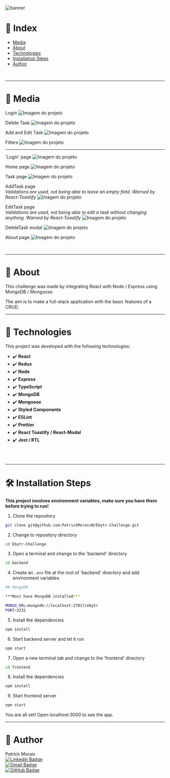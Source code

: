 ![banner](./frontend/src/assets/ebytr.banner.png)
<br />

# :pushpin: Index
- [Media](#camera_flash-media)
- [About](#monocle_face-about)
- [Technologies](#rocket-technologies)
- [Installation Steps](#hammer_and_wrench-installation-steps)
- [Author](#closed_book-author)
<br />

---

# :camera_flash: Media

Login
![Imagem do projeto](./frontend/src/assets/ebytr1.gif)

Delete Task
![Imagem do projeto](./frontend/src/assets/ebytr2.gif)

Add and Edit Task
![Imagem do projeto](./frontend/src/assets/ebytr3.gif)

Filters
![Imagem do projeto](./frontend/src/assets/ebytr4.gif)

---
'Login' page
![Imagem do projeto](./frontend/src/assets/ebytr.login.png)

Home page
![Imagem do projeto](./frontend/src/assets/ebytr.home.png)

Task page
![Imagem do projeto](./frontend/src/assets/ebytr.task.png)

AddTask page    
_Validations are used, not being able to leave an empty field. Warned by React-Toastify_
![Imagem do projeto](./frontend/src/assets/ebytr.addTask.png)

EditTask page   
_Validations are used, not being able to edit a task without changing anything. Warned by React-Toastify_
![Imagem do projeto](./frontend/src/assets/ebytr.edit.png)

DeleteTask modal
![Imagem do projeto](./frontend/src/assets/ebytr.delete.png)

About page
![Imagem do projeto](./frontend/src/assets/ebytr.about.png)



<br />

---
# :monocle_face: About
This challenge was made by integrating React with Node / Express using MongoDB / Mongoose.

The aim is to make a full-stack application with the basic features of a CRUD.
<br />

---

# :rocket: Technologies
This project was developed with the following technologies:<br>
- :heavy_check_mark: **React**
- :heavy_check_mark: **Redux**
- :heavy_check_mark: **Node**
- :heavy_check_mark: **Express**
- :heavy_check_mark: **TypeScript**
- :heavy_check_mark: **MongoDB**
- :heavy_check_mark: **Mongoose**
- :heavy_check_mark: **Styled Components**
- :heavy_check_mark: **ESLint**
- :heavy_check_mark: **Prettier**
- :heavy_check_mark: **React Toastify / React-Modal**
- :heavy_check_mark: **Jest / RTL**
<br><br>
<br />

---

# :hammer_and_wrench: Installation Steps
**This project involves environment variables, make sure you have them before trying to run!**

1. Clone the repository

```bash
git clone git@github.com:PatrickMoraisN/Ebytr-Challenge.git
```

2. Change to repository directory

```bash
cd Ebytr-Challenge
```

3. Open a terminal and change to the 'backend' directory

```bash
cd backend
```

4. Create an `.env` file at the root of 'backend' directory and add environment variables

```bash
## MongoDB

***Must have MongoDB installed***

MONGO_URL=mongodb://localhost:27017/ebytr
PORT=3232
```

5. Install the dependencies

```bash
npm install
```

6. Start backend server and let it run

```bash
npm start
```

7. Open a new terminal tab and change to the 'frontend' directory

```bash
cd frontend
```

8. Install the dependencies

```bash
npm install
```

9. Start frontend server

```bash
npm start
```

You are all set! Open localhost:3000 to see the app.

---

# :closed_book: Author
Patrick Morais <br>
[![Linkedin Badge](https://img.shields.io/badge/-Linkedin-6633cc?style=flat-square&logo=Linkedin&logoColor=white&link=https://www.linkedin.com/in/patrick-morais/)](https://www.linkedin.com/in/patrick-morais/)<br>
[![Gmail Badge](https://img.shields.io/badge/-ppternunes@gmail.com-6633cc?style=flat-square&logo=Gmail&logoColor=white&link=mailto:ppternunes@gmail.com)](mailto:ppternunes@gmail.com)<br>
[![GitHub Badge](https://img.shields.io/badge/-Patrick%20Morais-6633cc?style=flat-square&logo=github&logoColor=white)](https://www.github.com/patrickmoraisn/)
